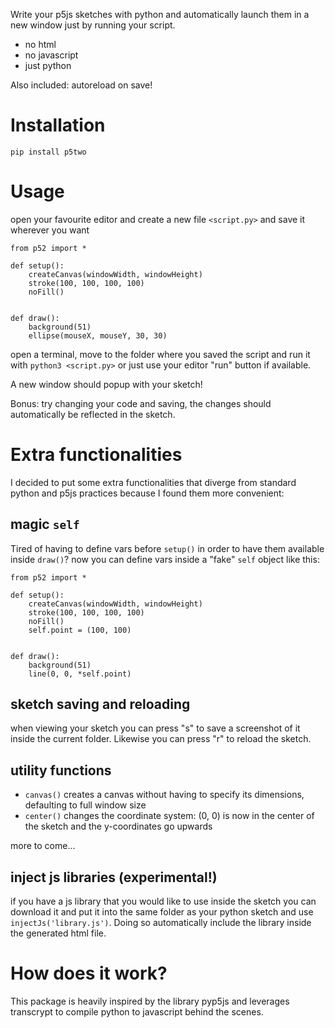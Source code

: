 Write your p5js sketches with python and automatically launch them in a new window just by running your script.
* no html
* no javascript
* just python

Also included: autoreload on save!

# Installation
`pip install p5two`


# Usage

open your favourite editor and create a new file `<script.py>` and save it wherever you want

```
from p52 import *

def setup():
    createCanvas(windowWidth, windowHeight)
    stroke(100, 100, 100, 100)
    noFill()


def draw():
    background(51)
    ellipse(mouseX, mouseY, 30, 30)
```

open a terminal, move to the folder where you saved the script and run it with `python3 <script.py>` or just use your editor "run" button if available.

A new window should popup with your sketch!

Bonus: try changing your code and saving, the changes should automatically be reflected in the sketch.


# Extra functionalities
I decided to put some extra functionalities that diverge from standard python and p5js practices because I found them more convenient:
## magic `self`
Tired of having to define vars before `setup()` in order to have them available inside `draw()`? now you can define vars inside a "fake" `self` object like this:
```
from p52 import *

def setup():
    createCanvas(windowWidth, windowHeight)
    stroke(100, 100, 100, 100)
    noFill()
    self.point = (100, 100)


def draw():
    background(51)
    line(0, 0, *self.point)
```

## sketch saving and reloading
when viewing your sketch you can press "s" to save a screenshot of it inside the current folder. Likewise you can press "r" to reload the sketch.

## utility functions
- `canvas()`
creates a canvas without having to specify its dimensions, defaulting to full window size
- `center()`
changes the coordinate system: (0, 0) is now in the center of the sketch and the y-coordinates go upwards

more to come...

## inject js libraries (experimental!)
if you have a js library that you would like to use inside the sketch you can download it and put it into the same folder as your python sketch and use `injectJs('library.js')`. Doing so automatically include the library inside the generated html file.




# How does it work?
This package is heavily inspired by the library pyp5js and leverages transcrypt to compile python to javascript behind the scenes.